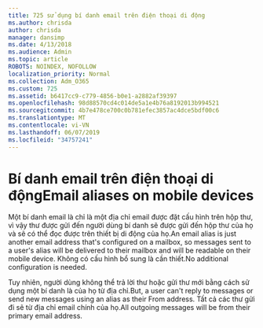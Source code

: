 ```yaml
---
title: 725 sử dụng bí danh email trên điện thoại di động
ms.author: chrisda
author: chrisda
manager: dansimp
ms.date: 4/13/2018
ms.audience: Admin
ms.topic: article
ROBOTS: NOINDEX, NOFOLLOW
localization_priority: Normal
ms.collection: Adm_O365
ms.custom: 725
ms.assetid: b6417cc9-c779-4856-b0e1-a2882af39397
ms.openlocfilehash: 98d88570cd4c014de5a1e4b76a8192013b994521
ms.sourcegitcommit: 4b7e478ce700c0b781efec3857ac4dce5bdf00c6
ms.translationtype: MT
ms.contentlocale: vi-VN
ms.lasthandoff: 06/07/2019
ms.locfileid: "34757241"
---
```

# <a name="email-aliases-on-mobile-devices"></a><span data-ttu-id="2baaf-102">Bí danh email trên điện thoại di động</span><span class="sxs-lookup"><span data-stu-id="2baaf-102">Email aliases on mobile devices</span></span>

<span data-ttu-id="2baaf-103">Một bí danh email là chỉ là một địa chỉ email được đặt cấu hình trên hộp thư, vì vậy thư được gửi đến người dùng bí danh sẽ được gửi đến hộp thư của họ và sẽ có thể đọc được trên thiết bị di động của họ.</span><span class="sxs-lookup"><span data-stu-id="2baaf-103">An email alias is just another email address that's configured on a mailbox, so messages sent to a user's alias will be delivered to their mailbox and will be readable on their mobile device.</span></span> <span data-ttu-id="2baaf-104">Không có cấu hình bổ sung là cần thiết.</span><span class="sxs-lookup"><span data-stu-id="2baaf-104">No additional configuration is needed.</span></span>

<span data-ttu-id="2baaf-105">Tuy nhiên, người dùng không thể trả lời thư hoặc gửi thư mới bằng cách sử dụng một bí danh là của họ từ địa chỉ.</span><span class="sxs-lookup"><span data-stu-id="2baaf-105">But, a user can't reply to messages or send new messages using an alias as their From address.</span></span> <span data-ttu-id="2baaf-106">Tất cả các thư gửi đi sẽ từ địa chỉ email chính của họ.</span><span class="sxs-lookup"><span data-stu-id="2baaf-106">All outgoing messages will be from their primary email address.</span></span>
